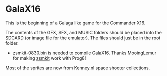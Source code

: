 # GalaX16
This is the beginning of a Galaga like game for the Commander X16.

The contents of the GFX, SFX, and MUSIC folders should be placed into the SDCARD (or image file for the emulator). The files should just be in the root folder.

- zsmkit-0830.bin is needed to compile GalaX16. Thanks MooingLemur for making [zsmkit](https://github.com/mooinglemur/zsmkit/tree/main) work with Prog8!

Most of the sprites are now from Kenney.nl space shooter collections.
